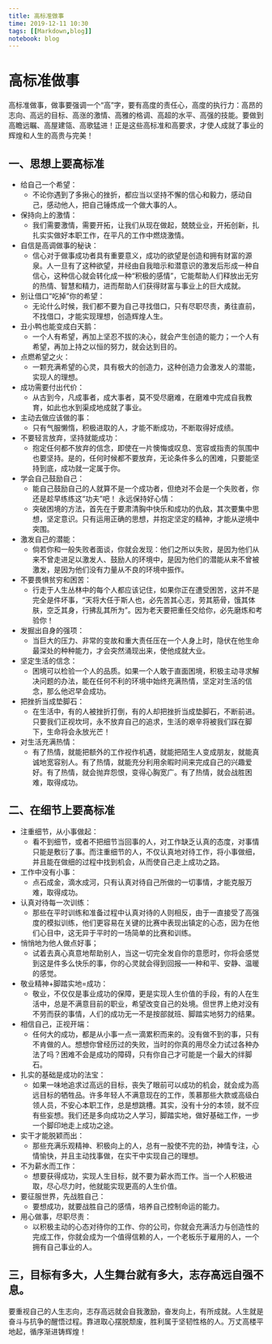 ```yaml
---
title: 高标准做事
time: 2019-12-11 10:30
tags: [[Markdown,blog]]
notebook: blog
---
```


# 高标准做事

高标准做事，做事要强调一个“高”字，要有高度的责任心，高度的执行力：高昂的志向、高远的目标、高涨的激情、高雅的格调、高超的水平、高强的技能。要做到高瞻远瞩、高屋建瓴、高歌猛进！正是这些高标准和高要求，才使人成就了事业的辉煌和人生的高贵与完美！

## 一、思想上要高标准

- 给自己一个希望：
    - 不论你遇到了多揪心的挫折，都应当以坚持不懈的信心和毅力，感动自己，感动他人，把自己锤炼成一个做大事的人。
- 保持向上的激情：
    - 我们需要激情，需要开拓，让我们从现在做起，兢兢业业，开拓创新，扎扎实实做好本职工作，在平凡的工作中燃烧激情。
- 自信是高调做事的秘诀：
    - 信心对于做事成功者具有重要意义，成功的欲望是创造和拥有财富的源泉。人一旦有了这种欲望，并经由自我暗示和潜意识的激发后形成一种自信心，这种信心就会转化成一种“积极的感情”，它能帮助人们释放出无穷的热情、智慧和精力，进而帮助人们获得财富与事业上的巨大成就。
- 别让借口“吃掉”你的希望：
    - 无论什么时候，我们都不要为自己寻找借口，只有尽职尽责，勇往直前，不找借口，才能实现理想，创造辉煌人生。
- 丑小鸭也能变成白天鹅：
    - 一个人有希望，再加上坚忍不拔的决心，就会产生创造的能力；一个人有希望，再加上持之以恒的努力，就会达到目的。
- 点燃希望之火：
    - 一颗充满希望的心灵，具有极大的创造力，这种创造力会激发人的潜能，实现人的理想。
- 成功需要付出代价：
    - 从古到今，凡成事者，成大事者，莫不受尽磨难，在磨难中完成自我教育，如此也水到渠成地成就了事业。
- 主动去做应该做的事：
    - 只有气服懒惰，积极进取的人，才能不断成功，不断取得好成绩。
- 不要轻言放弃，坚持就能成功：
    - 抱定任何都不放弃的信念，即使在一片懊悔或叹息、宽容或指责的氛围中也要坚持。是的，任何时候都不要放弃，无论条件多么的困难，只要能坚持到底，成功就一定属于你。
- 学会自己鼓励自己：
    - 能自己鼓励自己的人就算不是一个成功者，但绝对不会是一个失败者，你还是趁早练练这“功夫”吧！
永远保持好心情：
    - 突破困境的方法，首先在于要肃清胸中快乐和成功的仇敌，其次要集中思想，坚定意识。只有运用正确的思想，并抱定坚定的精神，才能从逆境中突围。
- 激发自己的潜能：
    - 倘若你和一般失败者面谈，你就会发现：他们之所以失败，是因为他们从来不曾走进足以激发人、鼓励人的环境中，是因为他们的潜能从来不曾被激发，是因为他们没有力量从不良的环境中振作。
- 不要畏惧贫穷和困苦：
    - 行走于人生丛林中的每个人都应该记住，如果你正在遭受困苦，这并不是完全是件坏事，“天将大任于斯人也，必先苦其心志，劳其筋骨，饿其体肤，空乏其身，行拂乱其所为”。因为老天要把重任交给你，必先磨炼和考验你！
- 发掘出自身的强项：
    - 当巨大的压力、非常的变故和重大责任压在一个人身上时，隐伏在他生命最深处的种种能力，才会突然涌现出来，使他成就大业。
- 坚定生活的信念：
    - 困境可以检验一个人的品质。如果一个人敢于直面困境，积极主动寻求解决问题的办法，能在任何不利的环境中始终充满热情，坚定对生活的信念，那么他迟早会成功。
- 把挫折当成垫脚石：
    - 在生活中，有的人被挫折打倒，有的人却把挫折当成垫脚石，不断前进。只要我们正视坎坷，永不放弃自己的追求，生活的艰辛将被我们踩在脚下，生命将会永放光芒！
- 对生活充满热情：
    - 有了热情，就能把额外的工作视作机遇，就能把陌生人变成朋友，就能真诚地宽容别人。有了热情，就能充分利用余暇时间来完成自己的兴趣爱好。有了热情，就会抛弃怨恨，变得心胸宽广。有了热情，就会战胜困难，取得成功。

## 二、在细节上要高标准

- 注重细节，从小事做起：
    - 看不到细节，或者不把细节当回事的人，对工作缺乏认真的态度，对事情只能是敷衍了事。而注重细节的人，不仅认真地对待工作，将小事做细，并且能在做细的过程中找到机会，从而使自己走上成功之路。
- 工作中没有小事：
    - 点石成金，滴水成河，只有认真对待自己所做的一切事情，才能克服万难，取得成功。
- 认真对待每一次训练：
    - 那些在平时训练和准备过程中认真对待的人则相反，由于一直接受了高强度的模拟训练，他们更容易在关键的比赛中表现出镇定的心态，因为在他们心目中，这无异于平时的一场简单的比赛和训练。
- 悄悄地为他人做点好事；
    - 试着去真心真意地帮助别人，当这一切完全发自你的意愿时，你将会感觉到这是件多么快乐的事，你的心灵就会得到回报—一种和平、安静、温暖的感觉。
- 敬业精神+脚踏实地=成功：
    - 敬业，不仅仅是事业成功的保障，更是实现人生价值的手段，有的人在生活中，总是不满意目前的职业，希望改变自己的处境。但世界上绝对没有不劳而获的事情，人们的成功无一不是按部就班、脚踏实地努力的结果。
- 相信自己，正视开端：
    - 任何大的成功，都是从小事一点一滴累积而来的。没有做不到的事，只有不肯做的人。想想你曾经历过的失败，当时的你真的用尽全力试过各种办法了吗？困难不会是成功的障碍，只有你自己才可能是一个最大的绊脚石。
- 扎实的基础是成功的法宝：
    - 如果一味地追求过高远的目标，丧失了眼前可以成功的机会，就会成为高远目标的牺牲品。许多年轻人不满意现在的工作，羡慕那些大款或高级白领人员，不安心本职工作，总是想跳槽。其实，没有十分的本领，就不应有些妄想。我们还是多向成功之人学习，脚踏实地，做好基础工作，一步一个脚印地走上成功之途。
- 实干才能脱颖而出：
    - 那些充满乐观精神、积极向上的人，总有一股使不完的劲，神情专注，心情愉快，并且主动找事做，在实干中实现自己的理想。
- 不为薪水而工作：
    - 想要获得成功，实现人生目标，就不要为薪水而工作。当一个人积极进取，尽心尽力时，他就能实现更高的人生价值。
- 要征服世界，先战胜自己：
    - 要想成功，就要战胜自己的感情，培养自己控制命运的能力。
- 用心做事，尽职尽责：
    - 以积极主动的心态对待你的工作、你的公司，你就会充满活力与创造性的完成工作，你就会成为一个值得信赖的人，一个老板乐于雇用的人，一个拥有自己事业的人。

## 三，目标有多大，人生舞台就有多大，志存高远自强不息。

要重视自己的人生志向，志存高远就会自我激励，奋发向上，有所成就。人生就是奋斗与抗争的醒悟过程。靠进取心摆脱颓废，胜利属于坚韧性格的人。万丈高楼平地起，循序渐进铸辉煌！



